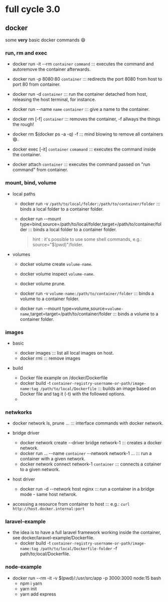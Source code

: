 # full cycle 3.0

## docker
some **very** basic docker commands :smile:

### run, rm and exec
* docker run -it --rm `container` `command` ::: executes the command and autoremove the container afterwards.
* docker run -p 8080:80 `container` ::: redirects the port 8080 from host to port 80 from container.
* docker run -d `container` ::: run the container detached from host, releasing the host terminal, for instance.
* docker run --name `name` `container` ::: give a name to the container.

* docker rm [-f] `container` ::: removes the container, -f allways the things the rough!
* docker rm $(docker ps -a -q) -f ::: mind blowing to remove all containers :smile:.

* docker exec [-it] `container` `comamand` ::: executes the command inside the container. 
* docker attach `container` ::: executes the command passed on "run command" from container.

### mount, bind, volume
* local paths
  * docker run -v `/path/to/local/folder:/path/to/container/folder` ::: binds a local folder to a container folder.

  * docker run --mount type=bind,source=/path/to/local/folder,target=/path/to/container/folder ::: binds a local folder to a container folder.
    > hint : it's possible to use some shell commands, e.g.: source="$(pwd)"/folder.

* volumes
  * docker volume create `volume-name`.
  * docker volume inspect `volume-name`.
  * docker volume prune.
  
  * docker run -v `volume-name:/path/to/container/folder` ::: binds a volume to a container folder.

  * docker run --mount type=volume,source=`volume-name`,target=target=/path/to/container/folder ::: binds a volume to a container folder.

### images
* basic
  * docker images ::: list all local images on host.
  * docker rmi ::: remove images

* build
  * Docker file example on /docker/Dockerfile
  * docker build -t `container-registry-username-or-path/image-name:tag /path/to/local/Dockerfile` ::: builds an image based on Docker file and tag it (-t) with the followed options.
  * 

### netwkorks
* docker network ls, prune ... ::: interface commands with docker network.

* bridge driver
  * docker network create --driver bridge network-1 ::: creates a docker network.
  * docker run ... --name `container` --network network-1 ... ::: run a container with a given network.
  * docker network connect network-1 `container` ::: connects a cotainer to a given network.

* host driver
  * docker run -d --network host nginx ::: run a container in a bridge mode - same host netwrok.

* accessing a resource from container to host ::: e.g.: `curl http://host.docker.internal:port`

### laravel-example
* the idea is to have a full laravel framework working inside the container, see docker/laravel-example/Dockerfile.
  * docker build -t `container-registry-username-or-path/image-name:tag /path/to/local/Dockerfile-folder` -f path/to;local/Dockerfile.

### node-example
* docker run --rm -it -v $(pwd)/:/usr/src/app -p 3000:3000 node:15 bash
  * npm i yarn
  * yarn init
  * yarn add express
